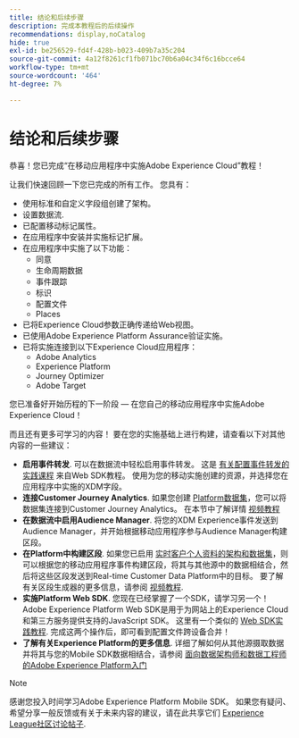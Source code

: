 ```yaml
---
title: 结论和后续步骤
description: 完成本教程后的后续操作
recommendations: display,noCatalog
hide: true
exl-id: be256529-fd4f-428b-b023-409b7a35c204
source-git-commit: 4a12f8261cf1fb071bc70b6a04c34f6c16bcce64
workflow-type: tm+mt
source-wordcount: '464'
ht-degree: 7%

---
```


# 结论和后续步骤

恭喜！您已完成“在移动应用程序中实施Adobe Experience Cloud”教程！

让我们快速回顾一下您已完成的所有工作。 您具有：

* 使用标准和自定义字段组创建了架构。
* 设置数据流.
* 已配置移动标记属性。
* 在应用程序中安装并实施标记扩展。
* 在应用程序中实施了以下功能：
   * 同意
   * 生命周期数据
   * 事件跟踪
   * 标识
   * 配置文件
   * Places
* 已将Experience Cloud参数正确传递给Web视图。
* 已使用Adobe Experience Platform Assurance验证实施。
* 已将实施连接到以下Experience Cloud应用程序：
   * Adobe Analytics
   * Experience Platform
   * Journey Optimizer
   * Adobe Target

您已准备好开始历程的下一阶段 — 在您自己的移动应用程序中实施Adobe Experience Cloud！

而且还有更多可学习的内容！ 要在您的实施基础上进行构建，请查看以下对其他内容的一些建议：

* **启用事件转发**. 可以在数据流中轻松启用事件转发。 这是 [有关配置事件转发的实践课程](https://experienceleague.adobe.com/docs/platform-learn/implement-web-sdk/event-forwarding/setup-event-forwarding.html) 来自Web SDK教程。 使用为您的移动实施创建的资源，并选择您在应用程序中实施的XDM字段。
* **连接Customer Journey Analytics**. 如果您创建 [Platform数据集](platform.md)，您可以将数据集连接到Customer Journey Analytics。 在本节中了解详情 [视频教程](https://experienceleague.adobe.com/docs/customer-journey-analytics-learn/tutorials/connections/connecting-customer-journey-analytics-to-data-sources-in-platform.html)
* **在数据流中启用Audience Manager**. 将您的XDM Experience事件发送到Audience Manager，并开始根据移动应用程序参与Audience Manager构建区段。
* **在Platform中构建区段**. 如果您已启用 [实时客户个人资料的架构和数据集](platform.md)，则可以根据您的移动应用程序事件构建区段，将其与其他源中的数据相结合，然后将这些区段发送到Real-time Customer Data Platform中的目标。 要了解有关区段生成器的更多信息，请参阅 [视频教程](https://experienceleague.adobe.com/docs/platform-learn/tutorials/audiences/create-audiences.html).
* **实施Platform Web SDK**. 您现在已经掌握了一个SDK，请学习另一个！ Adobe Experience Platform Web SDK是用于为网站上的Experience Cloud和第三方服务提供支持的JavaScript SDK。 这里有一个类似的 [Web SDK实践教程](https://experienceleague.adobe.com/docs/platform-learn/implement-web-sdk/overview.html?lang=zh-Hans). 完成这两个操作后，即可看到配置文件跨设备合并！
* **了解有关Experience Platform的更多信息**. 详细了解如何从其他源摄取数据并将其与您的Mobile SDK数据相结合，请参阅 [面向数据架构师和数据工程师的Adobe Experience Platform入门](https://experienceleague.adobe.com/docs/platform-learn/getting-started-for-data-architects-and-data-engineers/overview.html)


>[!NOTE]
>
>感谢您投入时间学习Adobe Experience Platform Mobile SDK。 如果您有疑问、希望分享一般反馈或有关于未来内容的建议，请在此共享它们 [Experience League社区讨论帖子](https://experienceleaguecommunities.adobe.com/t5/adobe-experience-platform-launch/tutorial-discussion-implement-adobe-experience-cloud-in-mobile/td-p/443796).
